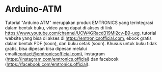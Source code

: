 # Arduino-ATM
Tutorial "Arduino ATM" merupakan produk EMTRONICS yang terintegrasi dalam bentuk buku, video yang dapat di akses di link https://www.youtube.com/channel/UCW4GRacd319Ml2cv-B9-uxg, tutorial website yang bisa di akses di https://emtronicsofficial.com, ebook gratis dalam bentuk PDF (soon), dan buku cetak (soon). 
Khusus untuk buku tidak gratis, bisa dipesan bisa dipesan melalui email(contact@emtronicsofficial.com), instagram (https://instagram.com/emtronics.official) dan facebook (https://facebook.com/emtronics.official).
